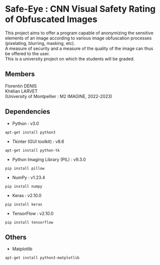 # Safe-Eye : CNN Visual Safety Rating of Obfuscated Images
This project aims to offer a program capable of anonymizing the sensitive elements of an image according to various image obfuscation processes (pixelating, blurring, masking, etc).  
A measure of security and a measure of the quality of the image can thus be offered to the user.  
This is a university project on which the students will be graded.

## Members
Florentin DENIS  
Khélian LARVET  
(University of Montpellier : M2 IMAGINE, 2022-2023)

## Dependencies
- Python : v3.0
```console
apt-get install python3
```
- Tkinter (GUI toolkit) : v8.6
```console
apt-get install python-tk
```
- Python Imaging Library (PIL) : v9.3.0
```console
pip install pillow
```
- NumPy : v1.23.4
```console
pip install numpy
```
- Keras : v2.10.0
```console
pip install keras
```
- TensorFlow : v2.10.0
```console
pip install tensorflow
```

## Others
- Matplotlib
```console
apt-get install python3-matplotlib
```